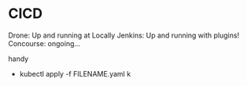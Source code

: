 # CICD
Drone: Up and running at Locally
Jenkins: Up and running with plugins!
Concourse: ongoing...

handy
 - kubectl apply -f FILENAME.yaml
k
